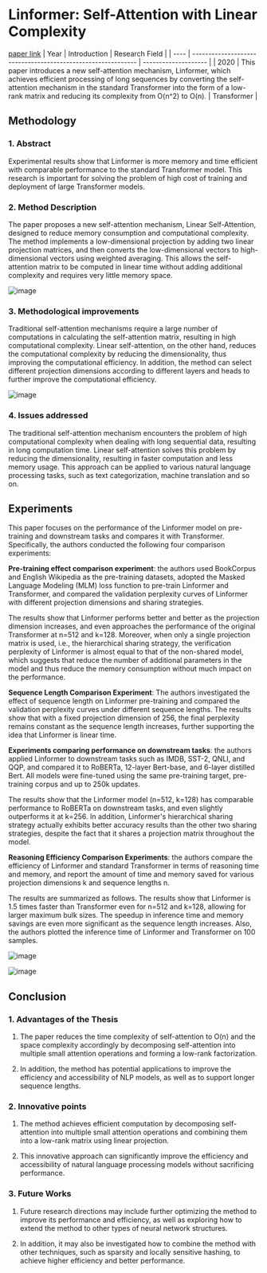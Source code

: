 # Linformer: Self-Attention with Linear Complexity
[paper link](https://arxiv.org/pdf/2006.04768.pdf) 
| Year | Introduction                                                         | Research Field                 |
| ---- | ------------------------------------------------------------ | -------------------- |
| 2020 | This paper introduces a new self-attention mechanism, Linformer, which achieves efficient processing of long sequences by converting the self-attention mechanism in the standard Transformer into the form of a low-rank matrix and reducing its complexity from O(n^2) to O(n).          | Transformer          |

## Methodology

### 1. Abstract
Experimental results show that Linformer is more memory and time efficient with comparable performance to the standard Transformer model. This research is important for solving the problem of high cost of training and deployment of large Transformer models.

### 2. Method Description 
The paper proposes a new self-attention mechanism, Linear Self-Attention, designed to reduce memory consumption and computational complexity. The method implements a low-dimensional projection by adding two linear projection matrices, and then converts the low-dimensional vectors to high-dimensional vectors using weighted averaging. This allows the self-attention matrix to be computed in linear time without adding additional complexity and requires very little memory space.

![image](https://github.com/user-attachments/assets/94248ae7-48b7-4507-949e-04821bf71ce4)

### 3. Methodological improvements
Traditional self-attention mechanisms require a large number of computations in calculating the self-attention matrix, resulting in high computational complexity. Linear self-attention, on the other hand, reduces the computational complexity by reducing the dimensionality, thus improving the computational efficiency. In addition, the method can select different projection dimensions according to different layers and heads to further improve the computational efficiency.

![image](https://github.com/user-attachments/assets/1ac93304-7240-4c7c-9f86-d74524075e8a)

### 4. Issues addressed 
The traditional self-attention mechanism encounters the problem of high computational complexity when dealing with long sequential data, resulting in long computation time. Linear self-attention solves this problem by reducing the dimensionality, resulting in faster computation and less memory usage. This approach can be applied to various natural language processing tasks, such as text categorization, machine translation and so on.

## Experiments
  This paper focuses on the performance of the Linformer model on pre-training and downstream tasks and compares it with Transformer. Specifically, the authors conducted the following four comparison experiments:

**Pre-training effect comparison experiment**: the authors used BookCorpus and English Wikipedia as the pre-training datasets, adopted the Masked Language Modeling (MLM) loss function to pre-train Linformer and Transformer, and compared the validation perplexity curves of Linformer with different projection dimensions and sharing strategies. 

The results show that Linformer performs better and better as the projection dimension increases, and even approaches the performance of the original Transformer at n=512 and k=128. Moreover, when only a single projection matrix is used, i.e., the hierarchical sharing strategy, the verification perplexity of Linformer is almost equal to that of the non-shared model, which suggests that reduce the number of additional parameters in the model and thus reduce the memory consumption without much impact on the performance.

**Sequence Length Comparison Experiment**: The authors investigated the effect of sequence length on Linformer pre-training and compared the validation perplexity curves under different sequence lengths. The results show that with a fixed projection dimension of 256, the final perplexity remains constant as the sequence length increases, further supporting the idea that Linformer is linear time.

**Experiments comparing performance on downstream tasks**: the authors applied Linformer to downstream tasks such as IMDB, SST-2, QNLI, and QQP, and compared it to RoBERTa, 12-layer Bert-base, and 6-layer distilled Bert. All models were fine-tuned using the same pre-training target, pre-training corpus and up to 250k updates. 

The results show that the Linformer model (n=512, k=128) has comparable performance to RoBERTa on downstream tasks, and even slightly outperforms it at k=256. In addition, Linformer's hierarchical sharing strategy actually exhibits better accuracy results than the other two sharing strategies, despite the fact that it shares a projection matrix throughout the model. 

**Reasoning Efficiency Comparison Experiments**: the authors compare the efficiency of Linformer and standard Transformer in terms of reasoning time and memory, and report the amount of time and memory saved for various projection dimensions k and sequence lengths n. 

The results are summarized as follows. The results show that Linformer is 1.5 times faster than Transformer even for n=512 and k=128, allowing for larger maximum bulk sizes. The speedup in inference time and memory savings are even more significant as the sequence length increases. Also, the authors plotted the inference time of Linformer and Transformer on 100 samples.

![image](https://github.com/user-attachments/assets/23097937-50e3-4916-a14c-72f928bc6412)

![image](https://github.com/user-attachments/assets/75de9d1d-bf52-4b42-b10a-665d001c6d7e)

## Conclusion

### 1. Advantages of the Thesis
  1. The paper reduces the time complexity of self-attention to O(n) and the space complexity accordingly by decomposing self-attention into multiple small attention operations and forming a low-rank factorization.
  
  2. In addition, the method has potential applications to improve the efficiency and accessibility of NLP models, as well as to support longer sequence lengths.

### 2. Innovative points
  1. The method achieves efficient computation by decomposing self-attention into multiple small attention operations and combining them into a low-rank matrix using linear projection.
  
  2.  This innovative approach can significantly improve the efficiency and accessibility of natural language processing models without sacrificing performance.
      
### 3. Future Works
  1. Future research directions may include further optimizing the method to improve its performance and efficiency, as well as exploring how to extend the method to other types of neural network structures.
  
  2. In addition, it may also be investigated how to combine the method with other techniques, such as sparsity and locally sensitive hashing, to achieve higher efficiency and better performance.
